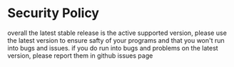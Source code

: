 # Security Policy


overall the latest stable release is the active supported version, please use the latest version
to ensure safty of your programs and that you won't run into bugs and issues. if you do run into bugs and problems
on the latest version, please report them in github issues page
